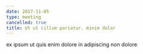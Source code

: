 ```yaml
---
date: 2017-11-05
type: meeting
cancelled: true
title: Ut ut cillum pariatur. minim dolor
---
```

ex ipsum ut quis enim dolore in adipiscing non dolore